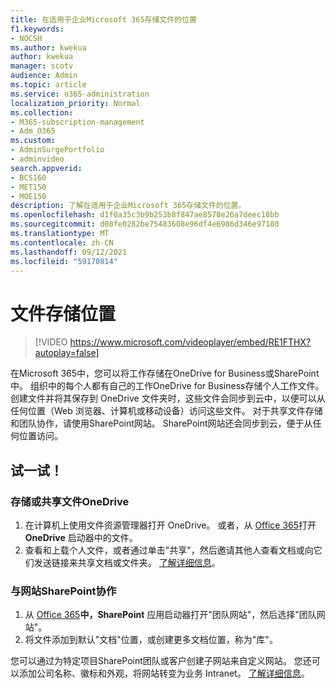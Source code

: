 ```yaml
---
title: 在适用于企业Microsoft 365存储文件的位置
f1.keywords:
- NOCSH
ms.author: kwekua
author: kwekua
manager: scotv
audience: Admin
ms.topic: article
ms.service: o365-administration
localization_priority: Normal
ms.collection:
- M365-subscription-management
- Adm_O365
ms.custom:
- AdminSurgePortfolio
- adminvideo
search.appverid:
- BCS160
- MET150
- MOE150
description: 了解在适用于企业Microsoft 365存储文件的位置。
ms.openlocfilehash: d1f0a35c3b9b253b8f847ae8578e26a7deec18bb
ms.sourcegitcommit: d08fe0282be75483608e96df4e6986d346e97180
ms.translationtype: MT
ms.contentlocale: zh-CN
ms.lasthandoff: 09/12/2021
ms.locfileid: "59170814"
---
```

# <a name="where-to-store-files"></a>文件存储位置

> [!VIDEO https://www.microsoft.com/videoplayer/embed/RE1FTHX?autoplay=false]

在Microsoft 365中，您可以将工作存储在OneDrive for Business或SharePoint中。 组织中的每个人都有自己的工作OneDrive for Business存储个人工作文件。 创建文件并将其保存到 OneDrive 文件夹时，这些文件会同步到云中，以便可以从任何位置（Web 浏览器、计算机或移动设备）访问这些文件。 对于共享文件存储和团队协作，请使用SharePoint网站。 SharePoint网站还会同步到云，便于从任何位置访问。

## <a name="try-it"></a>试一试！

### <a name="store-or-share-files-with-onedrive"></a>存储或共享文件OneDrive

1. 在计算机上使用文件资源管理器打开 OneDrive。 或者，从 [Office 365](https://www.office.com/)打开 **OneDrive** 启动器中的文件。
2. 查看和上载个人文件，或者通过单击"共享"，然后邀请其他人查看文档或向它们发送链接来共享文档或文件夹。 [了解详细信息](https://support.microsoft.com/office/9fcc2f7d-de0c-4cec-93b0-a82024800c07#os_type=onedrive_-_business)。

### <a name="collaborate-with-a-sharepoint-site"></a>与网站SharePoint协作

1. 从 [Office 365](https://www.office.com/)**中，SharePoint** 应用启动器打开"团队网站"，然后选择"团队网站"。
2. 将文件添加到默认"文档"位置，或创建更多文档位置，称为"库"。

您可以通过为特定项目SharePoint团队或客户创建子网站来自定义网站。 您还可以添加公司名称、徽标和外观，将网站转变为业务 Intranet。 [了解详细信息](https://support.microsoft.com/office/06bbadc3-6b04-4a60-9d14-894f6a170818)。